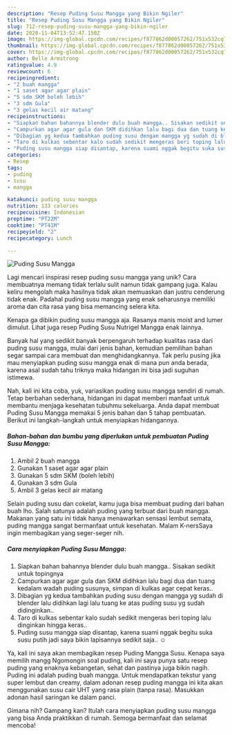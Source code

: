 ```yaml
---
description: "Resep Puding Susu Mangga yang Bikin Ngiler"
title: "Resep Puding Susu Mangga yang Bikin Ngiler"
slug: 712-resep-puding-susu-mangga-yang-bikin-ngiler
date: 2020-11-04T13:52:47.150Z
image: https://img-global.cpcdn.com/recipes/f877862d00057262/751x532cq70/puding-susu-mangga-foto-resep-utama.jpg
thumbnail: https://img-global.cpcdn.com/recipes/f877862d00057262/751x532cq70/puding-susu-mangga-foto-resep-utama.jpg
cover: https://img-global.cpcdn.com/recipes/f877862d00057262/751x532cq70/puding-susu-mangga-foto-resep-utama.jpg
author: Belle Armstrong
ratingvalue: 4.9
reviewcount: 6
recipeingredient:
- "2 buah mangga"
- "1 saset agar agar plain"
- "5 sdm SKM boleh lebih"
- "3 sdm Gula"
- "3 gelas kecil air matang"
recipeinstructions:
- "Siapkan bahan bahannya blender dulu buah mangga.. Sisakan sedikit untuk topingnya"
- "Campurkan agar agar gula dan SKM didihkan lalu bagi dua dan tuang kedalam wadah puding susunya, simpan di kulkas agar cepat keras.."
- "Dibagian yg kedua tambahkan puding susu dengan mangga yg sudah di blender lalu didihkan lagi lalu tuang ke atas puding susu yg sudah didinginkan.."
- "Taro di kulkas sebentar kalo sudah sedikit mengeras beri toping lalu dinginkan hingga keras.."
- "Puding susu mangga siap disantap, karena suami nggak begitu suka susu putih jadi saya bikin lapisannya sedikit saja.. ☺"
categories:
- Resep
tags:
- puding
- susu
- mangga

katakunci: puding susu mangga 
nutrition: 133 calories
recipecuisine: Indonesian
preptime: "PT22M"
cooktime: "PT41M"
recipeyield: "2"
recipecategory: Lunch

---
```



![Puding Susu Mangga](https://img-global.cpcdn.com/recipes/f877862d00057262/751x532cq70/puding-susu-mangga-foto-resep-utama.jpg)

Lagi mencari inspirasi resep puding susu mangga yang unik? Cara membuatnya memang tidak terlalu sulit namun tidak gampang juga. Kalau keliru mengolah maka hasilnya tidak akan memuaskan dan justru cenderung tidak enak. Padahal puding susu mangga yang enak seharusnya memiliki aroma dan cita rasa yang bisa memancing selera kita.

Kenapa ga dibikin puding susu mangga aja. Rasanya manis moist and lumer dimulut. Lihat juga resep Puding Susu Nutrigel Mangga enak lainnya.

Banyak hal yang sedikit banyak berpengaruh terhadap kualitas rasa dari puding susu mangga, mulai dari jenis bahan, kemudian pemilihan bahan segar sampai cara membuat dan menghidangkannya. Tak perlu pusing jika mau menyiapkan puding susu mangga enak di mana pun anda berada, karena asal sudah tahu triknya maka hidangan ini bisa jadi suguhan istimewa.


Nah, kali ini kita coba, yuk, variasikan puding susu mangga sendiri di rumah. Tetap berbahan sederhana, hidangan ini dapat memberi manfaat untuk membantu menjaga kesehatan tubuhmu sekeluarga. Anda dapat membuat Puding Susu Mangga memakai 5 jenis bahan dan 5 tahap pembuatan. Berikut ini langkah-langkah untuk menyiapkan hidangannya.

<!--inarticleads1-->

##### Bahan-bahan dan bumbu yang diperlukan untuk pembuatan Puding Susu Mangga:

1. Ambil 2 buah mangga
1. Gunakan 1 saset agar agar plain
1. Gunakan 5 sdm SKM (boleh lebih)
1. Gunakan 3 sdm Gula
1. Ambil 3 gelas kecil air matang


Selain puding susu dan cokelat, kamu juga bisa membuat puding dari bahan buah lho. Salah satunya adalah puding yang terbuat dari buah mangga. Makanan yang satu ini tidak hanya menawarkan sensasi lembut semata, puding mangga sangat bermanfaat untuk kesehatan. Malam K-nersSaya ingin membagikan yang seger-seger nih. 

<!--inarticleads2-->

##### Cara menyiapkan Puding Susu Mangga:

1. Siapkan bahan bahannya blender dulu buah mangga.. Sisakan sedikit untuk topingnya
1. Campurkan agar agar gula dan SKM didihkan lalu bagi dua dan tuang kedalam wadah puding susunya, simpan di kulkas agar cepat keras..
1. Dibagian yg kedua tambahkan puding susu dengan mangga yg sudah di blender lalu didihkan lagi lalu tuang ke atas puding susu yg sudah didinginkan..
1. Taro di kulkas sebentar kalo sudah sedikit mengeras beri toping lalu dinginkan hingga keras..
1. Puding susu mangga siap disantap, karena suami nggak begitu suka susu putih jadi saya bikin lapisannya sedikit saja.. ☺


Ya, kali ini saya akan membagikan resep Puding Mangga Susu. Kenapa saya memilih mangg Ngomongin soal puding, kali ini saya punya satu resep puding yang enaknya kebangetan, sehat dan pastinya juga bikin nagih. Puding ini adalah puding buah mangga. Untuk mendapatkan tekstur yang super lembut dan creamy, dalam adonan resep puding mangga ini kita akan menggunakan susu cair UHT yang rasa plain (tanpa rasa). Masukkan adonan hasil saringan ke dalam panci. 

Gimana nih? Gampang kan? Itulah cara menyiapkan puding susu mangga yang bisa Anda praktikkan di rumah. Semoga bermanfaat dan selamat mencoba!
